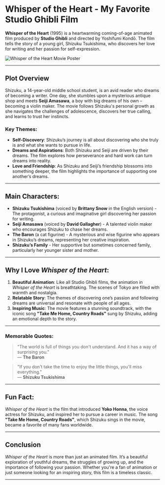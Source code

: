 # Whisper of the Heart - My Favorite Studio Ghibli Film

**Whisper of the Heart** (1995) is a heartwarming coming-of-age animated film produced by **Studio Ghibli** and directed by Yoshifumi Kondō. The film tells the story of a young girl, Shizuku Tsukishima, who discovers her love for writing and her passion for self-expression.

![Whisper of the Heart Movie Poster]([https://www.theunfilteredmagazine.com/blog/life-lessons-from-whisper-of-the-heart](https://medium.com/otaku-tribune/why-whisper-of-the-heart-is-my-favorite-studio-ghibli-film-b622256aa029))

---

## Plot Overview

Shizuku, a 14-year-old middle school student, is an avid reader who dreams of becoming a writer. One day, she stumbles upon a mysterious antique shop and meets **Seiji Amasawa**, a boy with big dreams of his own – becoming a violin maker. The movie follows Shizuku's personal growth as she navigates the challenges of adolescence, discovers her true calling, and learns to trust her instincts.

### Key Themes:
- **Self-Discovery**: Shizuku’s journey is all about discovering who she truly is and what she wants to pursue in life.
- **Dreams and Aspirations**: Both Shizuku and Seiji are driven by their dreams. The film explores how perseverance and hard work can turn dreams into reality.
- **Love and Friendship**: As Shizuku and Seiji’s friendship blossoms into something deeper, the film highlights the importance of supporting one another’s dreams.

---

## Main Characters:

- **Shizuku Tsukishima** (voiced by **Brittany Snow** in the English version) - The protagonist, a curious and imaginative girl discovering her passion for writing.
- **Seiji Amasawa** (voiced by **David Gallagher**) - A talented violin maker who encourages Shizuku to chase her dreams.
- **The Baron** (a cat figurine) - A mysterious and wise figurine who appears in Shizuku’s dreams, representing her creative inspiration.
- **Shizuku’s Family** - Her supportive but sometimes concerned family, particularly her younger sister and mother.

---

## Why I Love *Whisper of the Heart*:

1. **Beautiful Animation**: Like all Studio Ghibli films, the animation in *Whisper of the Heart* is breathtaking. The scenes of Tokyo are filled with warmth and nostalgia.
2. **Relatable Story**: The themes of discovering one’s passion and following dreams are universal and resonate with people of all ages.
3. **Inspiring Music**: The movie features a stunning soundtrack, with the iconic song **"Take Me Home, Country Roads"** sung by Shizuku, adding an emotional depth to the story.

---

### Memorable Quotes:

> "The world is full of things you don't understand. And it has a way of surprising you."  
> — **The Baron**

> "If you don't take the time to enjoy the little things, you'll miss everything."  
> — **Shizuku Tsukishima**

---

## Fun Fact:
*Whisper of the Heart* is the film that introduced **Yoko Honna**, the voice actress for Shizuku, and inspired her to pursue a career in music. The song **"Take Me Home, Country Roads"**, which Shizuku sings in the movie, became a favorite of many fans worldwide.

---

## Conclusion

*Whisper of the Heart* is more than just an animated film. It’s a beautiful exploration of youthful dreams, the struggles of growing up, and the importance of following your passion. Whether you're a fan of animation or just someone looking for an inspiring story, this film is a timeless classic.

---
